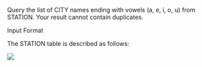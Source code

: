 Query the list of CITY names ending with vowels (a, e, i, o, u) from STATION. Your result cannot contain duplicates.

Input Format

The STATION table is described as follows:

<img src = "https://s3.amazonaws.com/hr-challenge-images/9336/1449345840-5f0a551030-Station.jpg" />